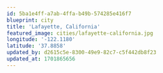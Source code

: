 ```yaml
---
id: 5ba1e4ff-a7ab-4ffa-b49b-574285e416f7
blueprint: city
title: 'Lafayette, California'
featured_image: cities/lafayette-california.jpg
longitude: '-122.1180'
latitude: '37.8858'
updated_by: d2615c5e-8300-49e9-82c7-c5f442db8f23
updated_at: 1701865656
---
```

